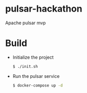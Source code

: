 # pulsar-hackathon
Apache pulsar mvp


# Build

- Initialize the project
  ```bash
  $ ./init.sh
  ```
- Run the pulsar service
  ```bash
  $ docker-compose up -d
  ```
